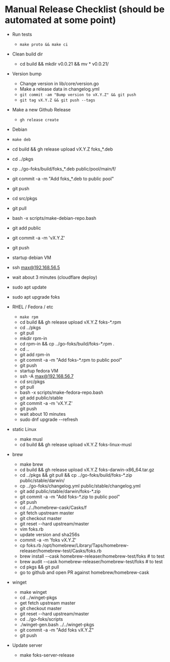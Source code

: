 # Manual Release Checklist (should be automated at some point)

- Run tests
  - `make proto && make ci`

- Clean build dir
  - cd build && mkdir v0.0.21 && mv * v0.0.21/

- Version bump
  - Change version in lib/core/version.go 
  - Make a release data in changelog.yml
  - `git commit -am "Bump version to vX.Y.Z" && git push`
  - `git tag vX.Y.Z && git push --tags`

- Make a new Github Release
  - `gh release create`

-  Debian
  - `make deb`
  - cd build && gh release upload vX.Y.Z foks_*.deb
  - cd ../pkgs 
  - cp ../go-foks/build/foks_*.deb public/pool/main/f/
  - git commit -a -m "Add foks_*.deb to public pool"
  - git push
  - cd src/pkgs
  - git pull
  - bash -x scripts/make-debian-repo.bash
  - git add public
  - git commit -a -m 'vX.Y.Z'
  - git push
  - startup debian VM
  - ssh max@192.168.56.5
  - wait about 3 minutes (cloudflare deploy)
  - sudo apt update
  - sudo apt upgrade foks

- RHEL / Fedora / etc
  - `make rpm`
  - cd build && gh release upload vX.Y.Z foks-*.rpm
  - cd ../pkgs
  - git pull
  - mkdir rpm-in
  - cd rpm-in && cp ../go-foks/build/foks-*.rpm .
  - cd ..
  - git add rpm-in
  - git commit -a -m "Add foks-*.rpm to public pool"
  - git push
  - startup fedora VM
  - ssh -A max@192.168.56.7
  - cd src/pkgs
  - git pull
  - bash -x scripts/make-fedora-repo.bash
  - git add public/stable
  - git commit -a -m 'vX.Y.Z'
  - git push
  - wait about 10 minutes
  - sudo dnf upgrade --refresh

- static Linux
  - make musl
  - cd build && gh release upload vX.Y.Z foks-linux-musl

- brew 
  - make brew
  - cd build && gh release upload vX.Y.Z foks-darwin-x86_64.tar.gz
  - cd ../pkgs && git pull && cp ../go-foks/build/foks-*.zip public/stable/darwin/
  - cp ../go-foks/changelog.yml public/stable/changelog.yml
  - git add public/stable/darwin/foks-*.zip
  - git commit -a -m "Add foks-*.zip to public pool"
  - git push
  - cd ../../homebrew-cask/Casks/f
  - git fetch upstream master
  - git checkout master
  - git reset --hard upstream/master
  - vim foks.rb
  - update version and sha256s
  - commit -a -m 'foks vX.Y.Z'
  - cp foks.rb /opt/homebrew/Library/Taps/homebrew-releaser/homebrew-test/Casks/foks.rb 
  - brew install --cask homebrew-releaser/homebrew-test/foks  # to test
  - brew audit --cask homebrew-releaser/homebrew-test/foks # to test
  - cd pkgs && git pull
  - go to github and open PR against homebrew/homebrew-cask

- winget
  - make winget
  - cd ../winget-pkgs
  - get fetch upstream master
  - git checkout master
  - git reset --hard upstream/master
  - cd ../go-foks/scripts
  - ./winget-gen.bash ../../winget-pkgs
  - git commit -a -m "Add foks vX.Y.Z"
  - git push

- Update server
   - make foks-server-release

